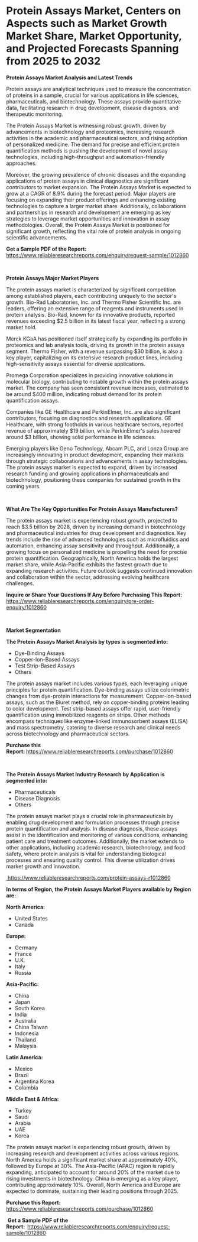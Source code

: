 <p><h1>Protein Assays Market, Centers on Aspects such as Market Growth Market Share, Market Opportunity, and Projected Forecasts Spanning from 2025 to 2032</h1></p><p><strong>Protein Assays Market Analysis and Latest Trends</strong></p>
<p><p>Protein assays are analytical techniques used to measure the concentration of proteins in a sample, crucial for various applications in life sciences, pharmaceuticals, and biotechnology. These assays provide quantitative data, facilitating research in drug development, disease diagnosis, and therapeutic monitoring.</p><p>The Protein Assays Market is witnessing robust growth, driven by advancements in biotechnology and proteomics, increasing research activities in the academic and pharmaceutical sectors, and rising adoption of personalized medicine. The demand for precise and efficient protein quantification methods is pushing the development of novel assay technologies, including high-throughput and automation-friendly approaches.</p><p>Moreover, the growing prevalence of chronic diseases and the expanding applications of protein assays in clinical diagnostics are significant contributors to market expansion. The Protein Assays Market is expected to grow at a CAGR of 8.9% during the forecast period. Major players are focusing on expanding their product offerings and enhancing existing technologies to capture a larger market share. Additionally, collaborations and partnerships in research and development are emerging as key strategies to leverage market opportunities and innovation in assay methodologies. Overall, the Protein Assays Market is positioned for significant growth, reflecting the vital role of protein analysis in ongoing scientific advancements.</p></p>
<p><strong>Get a Sample PDF of the Report:&nbsp;</strong> <a href="https://www.reliableresearchreports.com/enquiry/request-sample/1012860?utm_campaign=3225&utm_medium=2&utm_source=Github&utm_content=ia&utm_term=17042025&utm_id=protein-assays">https://www.reliableresearchreports.com/enquiry/request-sample/1012860</a></p>
<p>&nbsp;</p>
<p><strong>Protein Assays Major Market Players</strong></p>
<p><p>The protein assays market is characterized by significant competition among established players, each contributing uniquely to the sector's growth. Bio-Rad Laboratories, Inc. and Thermo Fisher Scientific Inc. are leaders, offering an extensive range of reagents and instruments used in protein analysis. Bio-Rad, known for its innovative products, reported revenues exceeding $2.5 billion in its latest fiscal year, reflecting a strong market hold.</p><p>Merck KGaA has positioned itself strategically by expanding its portfolio in proteomics and lab analysis tools, driving its growth in the protein assays segment. Thermo Fisher, with a revenue surpassing $30 billion, is also a key player, capitalizing on its extensive research product lines, including high-sensitivity assays essential for diverse applications.</p><p>Promega Corporation specializes in providing innovative solutions in molecular biology, contributing to notable growth within the protein assays market. The company has seen consistent revenue increases, estimated to be around $400 million, indicating robust demand for its protein quantification assays.</p><p>Companies like GE Healthcare and PerkinElmer, Inc. are also significant contributors, focusing on diagnostics and research applications. GE Healthcare, with strong footholds in various healthcare sectors, reported revenue of approximately $19 billion, while PerkinElmer's sales hovered around $3 billion, showing solid performance in life sciences.</p><p>Emerging players like Geno Technology, Abcam PLC, and Lonza Group are increasingly innovating in product development, expanding their markets through strategic collaborations and advancements in assay technologies. The protein assays market is expected to expand, driven by increased research funding and growing applications in pharmaceuticals and biotechnology, positioning these companies for sustained growth in the coming years.</p></p>
<p>&nbsp;</p>
<p><strong>What Are The Key Opportunities For Protein Assays Manufacturers?</strong></p>
<p><p>The protein assays market is experiencing robust growth, projected to reach $3.5 billion by 2028, driven by increasing demand in biotechnology and pharmaceutical industries for drug development and diagnostics. Key trends include the rise of advanced technologies such as microfluidics and automation, enhancing assay sensitivity and throughput. Additionally, a growing focus on personalized medicine is propelling the need for precise protein quantification. Geographically, North America holds the largest market share, while Asia-Pacific exhibits the fastest growth due to expanding research activities. Future outlook suggests continued innovation and collaboration within the sector, addressing evolving healthcare challenges.</p></p>
<p><strong>Inquire or Share Your Questions If Any Before Purchasing This Report:</strong> <a href="https://www.reliableresearchreports.com/enquiry/pre-order-enquiry/1012860?utm_campaign=3225&utm_medium=2&utm_source=Github&utm_content=ia&utm_term=17042025&utm_id=protein-assays">https://www.reliableresearchreports.com/enquiry/pre-order-enquiry/1012860</a></p>
<p>&nbsp;</p>
<p><strong>Market Segmentation</strong></p>
<p><strong>The Protein Assays Market Analysis by types is segmented into:</strong></p>
<p><ul><li>Dye-Binding Assays</li><li>Copper-Ion-Based Assays</li><li>Test Strip-Based Assays</li><li>Others</li></ul></p>
<p><p>The protein assays market includes various types, each leveraging unique principles for protein quantification. Dye-binding assays utilize colorimetric changes from dye-protein interactions for measurement. Copper-ion-based assays, such as the Biuret method, rely on copper-binding proteins leading to color development. Test strip-based assays offer rapid, user-friendly quantification using immobilized reagents on strips. Other methods encompass techniques like enzyme-linked immunosorbent assays (ELISA) and mass spectrometry, catering to diverse research and clinical needs across biotechnology and pharmaceutical sectors.</p></p>
<p><strong>Purchase this Report:&nbsp;</strong><a href="https://www.reliableresearchreports.com/purchase/1012860?utm_campaign=3225&utm_medium=2&utm_source=Github&utm_content=ia&utm_term=17042025&utm_id=protein-assays">https://www.reliableresearchreports.com/purchase/1012860</a></p>
<p>&nbsp;</p>
<p><strong>The Protein Assays Market Industry Research by Application is segmented into:</strong></p>
<p><ul><li>Pharmaceuticals</li><li>Disease Diagnosis</li><li>Others</li></ul></p>
<p><p>The protein assays market plays a crucial role in pharmaceuticals by enabling drug development and formulation processes through precise protein quantification and analysis. In disease diagnosis, these assays assist in the identification and monitoring of various conditions, enhancing patient care and treatment outcomes. Additionally, the market extends to other applications, including academic research, biotechnology, and food safety, where protein analysis is vital for understanding biological processes and ensuring quality control. This diverse utilization drives market growth and innovation.</p></p>
<p><a href="https://www.reliableresearchreports.com/protein-assays-r1012860?utm_campaign=3225&utm_medium=2&utm_source=Github&utm_content=ia&utm_term=17042025&utm_id=protein-assays">&nbsp;https://www.reliableresearchreports.com/protein-assays-r1012860</a></p>
<p><strong>In terms of Region, the Protein Assays Market Players available by Region are:</strong></p>
<p>
    <p> <strong> North America: </strong>
        <ul>
            <li>United States</li>
            <li>Canada</li>
        </ul>
        </p> 
    <p> <strong> Europe: </strong>
        <ul>
            <li>Germany</li>
            <li>France</li>
            <li>U.K.</li>
            <li>Italy</li>
            <li>Russia</li>
        </ul>
        </p> 
    <p> <strong> Asia-Pacific: </strong>
        <ul>
            <li>China</li>
            <li>Japan</li>
            <li>South Korea</li>
            <li>India</li>
            <li>Australia</li>
            <li>China Taiwan</li>
            <li>Indonesia</li>
            <li>Thailand</li>
            <li>Malaysia</li>
        </ul>
        </p> 
    <p> <strong> Latin America: </strong>
        <ul>
            <li>Mexico</li>
            <li>Brazil</li>
            <li>Argentina Korea</li>
            <li>Colombia</li>
        </ul>
        </p> 
    <p> <strong> Middle East & Africa: </strong>
        <ul>
            <li>Turkey</li>
            <li>Saudi</li>
            <li>Arabia</li>
            <li>UAE</li>
            <li>Korea</li>
        </ul>
    </p>
    </p>
<p><p>The protein assays market is experiencing robust growth, driven by increasing research and development activities across various regions. North America holds a significant market share at approximately 40%, followed by Europe at 30%. The Asia-Pacific (APAC) region is rapidly expanding, anticipated to account for around 20% of the market due to rising investments in biotechnology. China is emerging as a key player, contributing approximately 10%. Overall, North America and Europe are expected to dominate, sustaining their leading positions through 2025.</p></p>
<p><strong>Purchase this Report: </strong><a href="https://www.reliableresearchreports.com/purchase/1012860?utm_campaign=3225&utm_medium=2&utm_source=Github&utm_content=ia&utm_term=17042025&utm_id=protein-assays">https://www.reliableresearchreports.com/purchase/1012860</a></p>
<p>&nbsp;<strong>Get a Sample PDF of the Report:&nbsp;&nbsp;</strong><a href="https://www.reliableresearchreports.com/enquiry/request-sample/1012860?utm_campaign=3225&utm_medium=2&utm_source=Github&utm_content=ia&utm_term=17042025&utm_id=protein-assays">https://www.reliableresearchreports.com/enquiry/request-sample/1012860</a></p>
<p><strong></strong></p>
<p><p></p><p></p><p></p></p>
